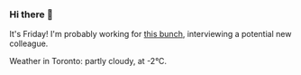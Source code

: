 ### Hi there :wave:

It's Friday! I'm probably working for [this bunch](https://github.com/kohofinancial), interviewing a potential new colleague.

Weather in Toronto: partly cloudy, at -2°C.
